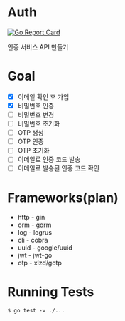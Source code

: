 # Auth

[![Go Report Card](https://goreportcard.com/badge/github.com/loganstone/auth)](https://goreportcard.com/report/github.com/loganstone/auth)

인증 서비스 API 만들기

# Goal
- [x] 이메일 확인 후 가입
- [x] 비밀번호 인증
- [ ] 비밀번호 변경
- [ ] 비밀번호 초기화
- [ ] OTP 생성
- [ ] OTP 인증
- [ ] OTP 초기화
- [ ] 이메일로 인증 코드 발송
- [ ] 이메일로 발송된 인증 코드 확인

# Frameworks(plan)
* http - gin
* orm - gorm
* log - logrus
* cli - cobra
* uuid - google/uuid
* jwt - jwt-go
* otp - xlzd/gotp

# Running Tests

```shell
$ go test -v ./...
```
